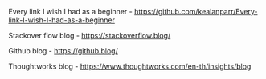 Every link I wish I had as a beginner - https://github.com/kealanparr/Every-link-I-wish-I-had-as-a-beginner

Stackover flow blog - https://stackoverflow.blog/

Github blog - https://github.blog/

Thoughtworks blog - https://www.thoughtworks.com/en-th/insights/blog


